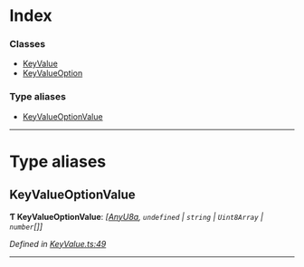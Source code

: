 

# Index

### Classes

* [KeyValue](../classes/_keyvalue_.keyvalue.md)
* [KeyValueOption](../classes/_keyvalue_.keyvalueoption.md)

### Type aliases

* [KeyValueOptionValue](_keyvalue_.md#keyvalueoptionvalue)

---

# Type aliases

<a id="keyvalueoptionvalue"></a>

##  KeyValueOptionValue

**Ƭ KeyValueOptionValue**: *[[AnyU8a](_types_.md#anyu8a), `undefined` | `string` | `Uint8Array` | `number`[]]*

*Defined in [KeyValue.ts:49](https://github.com/polkadot-js/api/blob/a2f176d/packages/types/src/KeyValue.ts#L49)*

___


